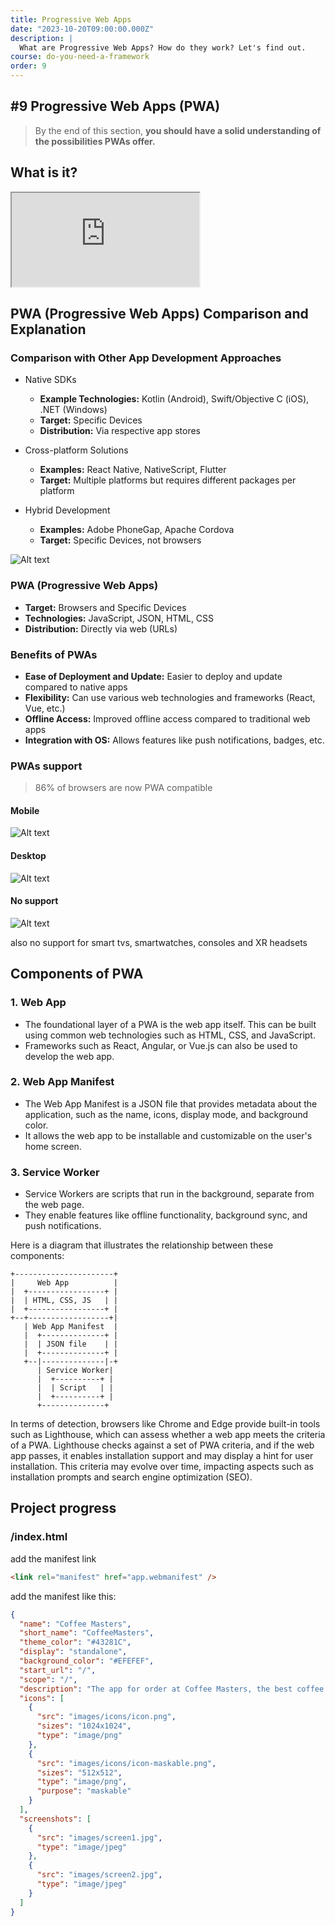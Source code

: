 ```yaml
---
title: Progressive Web Apps
date: "2023-10-20T09:00:00.000Z"
description: |
  What are Progressive Web Apps? How do they work? Let's find out.
course: do-you-need-a-framework
order: 9
---
```


## #9 Progressive Web Apps (PWA)

> By the end of this section, **you should have a solid understanding of the possibilities PWAs offer.**

## What is it?

<iframe src="https://caniuse.com/sr_web-app-manifest"></iframe>

## PWA (Progressive Web Apps) Comparison and Explanation

### Comparison with Other App Development Approaches

- Native SDKs

  - **Example Technologies:** Kotlin (Android), Swift/Objective C (iOS), .NET (Windows)
  - **Target:** Specific Devices
  - **Distribution:** Via respective app stores

- Cross-platform Solutions

  - **Examples:** React Native, NativeScript, Flutter
  - **Target:** Multiple platforms but requires different packages per platform

- Hybrid Development
  - **Examples:** Adobe PhoneGap, Apache Cordova
  - **Target:** Specific Devices, not browsers

![Alt text](image.png)

### PWA (Progressive Web Apps)

- **Target:** Browsers and Specific Devices
- **Technologies:** JavaScript, JSON, HTML, CSS
- **Distribution:** Directly via web (URLs)

### Benefits of PWAs

- **Ease of Deployment and Update:** Easier to deploy and update compared to native apps
- **Flexibility:** Can use various web technologies and frameworks (React, Vue, etc.)
- **Offline Access:** Improved offline access compared to traditional web apps
- **Integration with OS:** Allows features like push notifications, badges, etc.

### PWAs support

> 86% of browsers are now PWA compatible

#### Mobile

![Alt text](image-1.png)

#### Desktop

![Alt text](image-2.png)

#### No support

![Alt text](image-3.png)

also no support for smart tvs, smartwatches, consoles and XR headsets

## Components of PWA

### 1. Web App

- The foundational layer of a PWA is the web app itself. This can be built using common web technologies such as HTML, CSS, and JavaScript.
- Frameworks such as React, Angular, or Vue.js can also be used to develop the web app.

### 2. Web App Manifest

- The Web App Manifest is a JSON file that provides metadata about the application, such as the name, icons, display mode, and background color.
- It allows the web app to be installable and customizable on the user's home screen.

### 3. Service Worker

- Service Workers are scripts that run in the background, separate from the web page.
- They enable features like offline functionality, background sync, and push notifications.

Here is a diagram that illustrates the relationship between these components:

```
+----------------------+
|     Web App          |
|  +-----------------+ |
|  | HTML, CSS, JS   | |
|  +-----------------+ |
+--+------------------+|
   | Web App Manifest  |
   |  +--------------+ |
   |  | JSON file    | |
   |  +--------------+ |
   +--|--------------|-+
      | Service Worker|
      |  +----------+ |
      |  | Script   | |
      |  +----------+ |
      +--------------+
```

In terms of detection, browsers like Chrome and Edge provide built-in tools such as Lighthouse, which can assess whether a web app meets the criteria of a PWA. Lighthouse checks against a set of PWA criteria, and if the web app passes, it enables installation support and may display a hint for user installation. This criteria may evolve over time, impacting aspects such as installation prompts and search engine optimization (SEO).

## Project progress

### /index.html

add the manifest link

```html
<link rel="manifest" href="app.webmanifest" />
```

add the manifest like this:

```json
{
  "name": "Coffee Masters",
  "short_name": "CoffeeMasters",
  "theme_color": "#43281C",
  "display": "standalone",
  "background_color": "#EFEFEF",
  "start_url": "/",
  "scope": "/",
  "description": "The app for order at Coffee Masters, the best coffee shop in the Frontend world",
  "icons": [
    {
      "src": "images/icons/icon.png",
      "sizes": "1024x1024",
      "type": "image/png"
    },
    {
      "src": "images/icons/icon-maskable.png",
      "sizes": "512x512",
      "type": "image/png",
      "purpose": "maskable"
    }
  ],
  "screenshots": [
    {
      "src": "images/screen1.jpg",
      "type": "image/jpeg"
    },
    {
      "src": "images/screen2.jpg",
      "type": "image/jpeg"
    }
  ]
}
```
